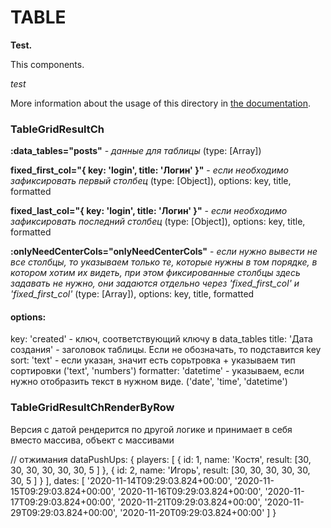 # TABLE

**Test.**

This components.

_test_

More information about the usage of this directory in [the documentation](https://nuxtjs.org/guide/views#layouts).

### TableGridResultCh

**:data_tables="posts"** - _данные для таблицы_ (type: [Array])

**fixed_first_col="{ key: 'login', title: 'Логин' }"** - _если необходимо зафиксировать первый столбец_ (type: [Object]), options: key, title, formatted

**fixed_last_col="{ key: 'login', title: 'Логин' }"** - _если необходимо зафиксировать последний столбец_ (type: [Object]), options: key, title, formatted

**:onlyNeedCenterCols="onlyNeedCenterCols"** - _если нужно вывести не все столбцы, то указываем только те, которые нужны в том порядке, в котором хотим их видеть, при этом фиксированные столбцы здесь задавать не нужно, они задаются отдельно через 'fixed_first_col' и 'fixed_first_col'_ (type: [Array]), options: key, title, formatted



#### options:
key: 'created' - ключ, соответствующий ключу в data_tables
title: 'Дата создания' - заголовок таблицы. Если не обозначать, то подставится key
sort: 'text' - если указан, значит есть сорьтровка + указываем тип сортировки ('text', 'numbers')
formatter: 'datetime' - указываем, если нужно отобразить текст в нужном виде. ('date', 'time', 'datetime')




### TableGridResultChRenderByRow

Версия с датой рендерится по другой логике и принимает в себя вместо массива, объект с массивами

// отжимания
  dataPushUps: {
    players: [
      { id: 1,
        name: 'Костя',
        result: [30, 30, 30, 30, 30, 30, 5 ]
      },
      { id: 2,
        name: 'Игорь',
        result: [30, 30, 30, 30, 30, 30, 5 ]
      }
    ],
    dates: [
      '2020-11-14T09:29:03.824+00:00',
      '2020-11-15T09:29:03.824+00:00',
      '2020-11-16T09:29:03.824+00:00',
      '2020-11-17T09:29:03.824+00:00',
      '2020-11-21T09:29:03.824+00:00',
      '2020-11-29T09:29:03.824+00:00',
      '2020-11-20T09:29:03.824+00:00'
    ]
  }
